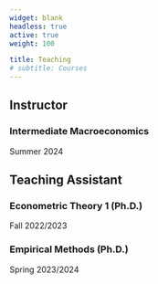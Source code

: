 ```yaml
---
widget: blank
headless: true
active: true
weight: 100

title: Teaching
# subtitle: Courses
---
```


## Instructor

### Intermediate Macroeconomics

Summer 2024
<!-- [website](https://www.acom.rwth-aachen.de/3teaching/0classes/cesi) -->


## Teaching Assistant 

### Econometric Theory 1 (Ph.D.)

Fall 2022/2023
<!-- [website](https://www.mi.uni-koeln.de/NumSim/teaching/seminar-numerische-methoden-in-der-stromungsmechanik-14722-0042-ss21/) -->

### Empirical Methods (Ph.D.)

Spring 2023/2024
<!-- [website](https://www.mi.uni-koeln.de/NumSim/teaching/seminar-maschinelles-lernen-in-theorie-und-praxis-14722-0039/) -->
